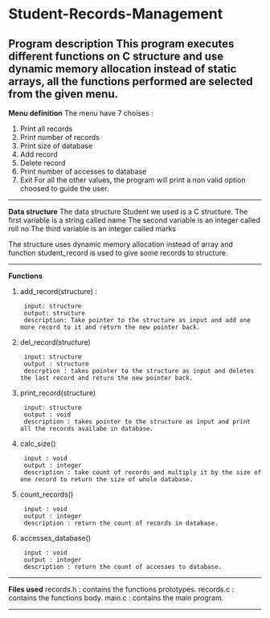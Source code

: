 # Student-Records-Management
**Program description**
This program executes different functions on C structure and use dynamic memory allocation instead of static arrays, all the functions
performed are selected from the given menu.
-----------------------------------------------------------------------------------------------------------------------------
**Menu definition**
The menu have 7 choises :
1. Print all records
2. Print number of records
3. Print size of database
4. Add record
5. Delete record
6. Print number of accesses to database
7. Exit
For all the other values, the program will print a non valid option choosed to guide the user.

-----------------------------------------------------------------------------------------------------------------------------
**Data structure**
The data structure Student we used is a C structure.
The first variable is a string called name
The second variable is an integer called roll no
The third variable is an integer called marks

The structure uses dynamic memory allocation instead of array
and function student_record is used to give some records to structure.

------------------------------------------------------------------------------------------------------------------------------
**Functions**

1) add_record(structure) :
		
		input: structure
		output: structure
		description: Take pointer to the structure as input and add one more record to it and return the new pointer back.


2) del_record(structure)

		input: structure
		output : structure
		descrption : takes pointer to the structure as input and deletes the last record and return the new pointer back.

3) print_record(structure)

		input: structure
		output : void
		description : takes pointer to the structure as input and print all the records availabe in database.

4) calc_size()

		input : void
		output : integer 
		description : take count of records and multiply it by the size of one record to return the size of whole database.

5) count_records()

		input : void
		output : integer 
		description : return the count of records in database.

6) accesses_database()

		input : void
		output : integer 
		description : return the count of accesses to database.
------------------------------------------------------------------------------------------------------------------------------------		
**Files used**
records.h : contains the functions prototypes.
records.c : contains the functions body.
main.c : contains the main program.


-------------------------------------------------------------------------------------------------------------------------------------
